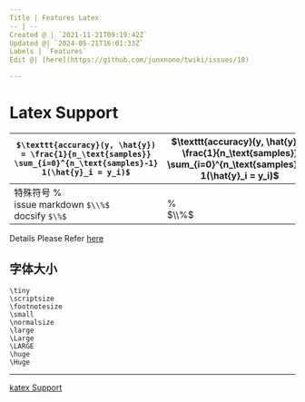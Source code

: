 ```yaml
---
Title | Features Latex
-- | --
Created @ | `2021-11-21T09:19:42Z`
Updated @| `2024-05-21T16:01:33Z`
Labels | `Features`
Edit @| [here](https://github.com/junxnone/twiki/issues/18)

---
```

# Latex Support

`$\texttt{accuracy}(y, \hat{y}) = \frac{1}{n_\text{samples}} \sum_{i=0}^{n_\text{samples}-1} 1(\hat{y}_i = y_i)$` | $\texttt{accuracy}(y, \hat{y}) = \frac{1}{n_\text{samples}} \sum_{i=0}^{n_\text{samples}-1} 1(\hat{y}_i = y_i)$
-- | --
特殊符号 % <br>issue markdown `$\\%$` <br>docsify `$\%$` | <br>$\%$ <br> $\\%$


Details Please Refer [here](https://junxnone.github.io/docsify-katex/docs/#/supported)

## 字体大小

```
\tiny
\scriptsize
\footnotesize
\small
\normalsize
\large
\Large
\LARGE
\huge
\Huge
```


---
[katex Support](https://junxnone.github.io/docsify-katex/docs/#/supported ':include :type=iframe width=100% height=1200px')



